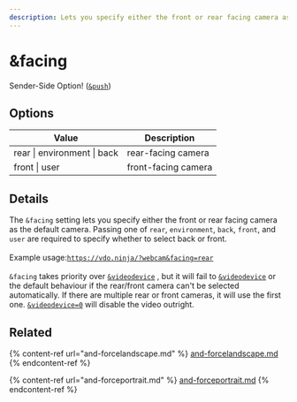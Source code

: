 ```yaml
---
description: Lets you specify either the front or rear facing camera as the default camera
---
```


# \&facing

Sender-Side Option! ([`&push`](../source-settings/push.md))

## Options

| Value                       | Description         |
| --------------------------- | ------------------- |
| rear \| environment \| back | rear-facing camera  |
| front \| user               | front-facing camera |

## Details

The `&facing` setting lets you specify either the front or rear facing camera as the default camera. Passing one of `rear`, `environment`, `back`, `front`, and `user` are required to specify whether to select back or front.\
\
Example usage:[`https://vdo.ninja/?webcam&facing=rear`](https://vdo.ninja/?webcam\&facing=rear)\
\
`&facing` takes priority over [`&videodevice`](../source-settings/videodevice.md) , but it will fail to [`&videodevice`](../source-settings/videodevice.md) or the default behaviour if the rear/front camera can't be selected automatically. If there are multiple rear or front cameras, it will use the first one. [`&videodevice=0`](../source-settings/videodevice.md) will disable the video outright.

## Related

{% content-ref url="and-forcelandscape.md" %}
[and-forcelandscape.md](and-forcelandscape.md)
{% endcontent-ref %}

{% content-ref url="and-forceportrait.md" %}
[and-forceportrait.md](and-forceportrait.md)
{% endcontent-ref %}
